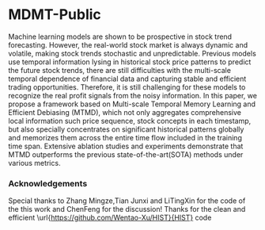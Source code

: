 # MDMT-Public

Machine learning models are shown to be prospective in stock trend forecasting. However, the real-world stock market is always dynamic and volatile, making stock trends stochastic and unpredictable. Previous models use temporal information lysing in historical stock price patterns to predict the future stock trends, there are still difficulties with the multi-scale temporal dependence of financial data and capturing stable and efficient trading opportunities. Therefore, it is still challenging for these models to recognize the real profit signals from the noisy information. In this paper, we propose a framework based on Multi-scale Temporal Memory Learning and Efficient Debiasing (MTMD), which not only aggregates comprehensive local information such price sequence, stock concepts in each timestamp, but also specially concentrates on significant historical patterns globally and memorizes them across the entire time flow included in the training time span. Extensive ablation studies and experiments demonstrate that MTMD outperforms the previous state-of-the-art(SOTA) methods under various metrics. 


### Acknowledgements
Special thanks to Zhang Mingze,Tian Junxi and LiTingXin for the code of the this work and ChenFeng for the discussion!
Thanks for the clean and efficient \url{https://github.com/Wentao-Xu/HIST}{HIST} code
